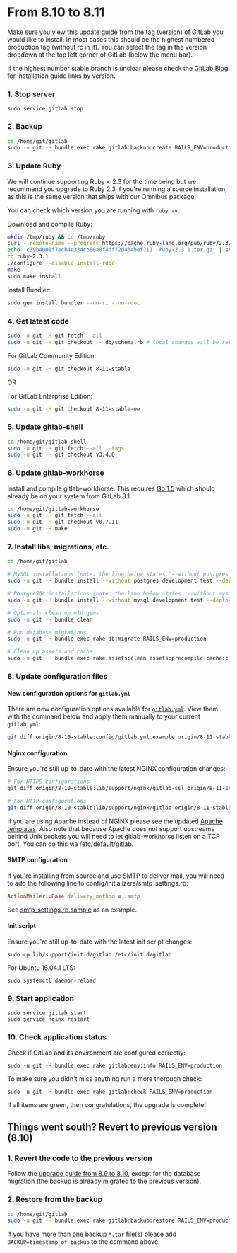 # From 8.10 to 8.11

Make sure you view this update guide from the tag (version) of GitLab you would
like to install. In most cases this should be the highest numbered production
tag (without rc in it). You can select the tag in the version dropdown at the
top left corner of GitLab (below the menu bar).

If the highest number stable branch is unclear please check the
[GitLab Blog](https://about.gitlab.com/blog/archives.html) for installation
guide links by version.

### 1. Stop server

    sudo service gitlab stop

### 2. Backup

```bash
cd /home/git/gitlab
sudo -u git -H bundle exec rake gitlab:backup:create RAILS_ENV=production
```

### 3. Update Ruby

We will continue supporting Ruby < 2.3 for the time being but we recommend you
upgrade to Ruby 2.3 if you're running a source installation, as this is the same
version that ships with our Omnibus package.

You can check which version you are running with `ruby -v`.

Download and compile Ruby:

```bash
mkdir /tmp/ruby && cd /tmp/ruby
curl --remote-name --progress https://cache.ruby-lang.org/pub/ruby/2.3/ruby-2.3.1.tar.gz
echo 'c39b4001f7acb4e334cb60a0f4df72d434bef711  ruby-2.3.1.tar.gz' | shasum --check - && tar xzf ruby-2.3.1.tar.gz
cd ruby-2.3.1
./configure --disable-install-rdoc
make
sudo make install
```

Install Bundler:

```bash
sudo gem install bundler --no-ri --no-rdoc
```

### 4. Get latest code

```bash
sudo -u git -H git fetch --all
sudo -u git -H git checkout -- db/schema.rb # local changes will be restored automatically
```

For GitLab Community Edition:

```bash
sudo -u git -H git checkout 8-11-stable
```

OR

For GitLab Enterprise Edition:

```bash
sudo -u git -H git checkout 8-11-stable-ee
```

### 5. Update gitlab-shell

```bash
cd /home/git/gitlab-shell
sudo -u git -H git fetch --all --tags
sudo -u git -H git checkout v3.4.0
```

### 6. Update gitlab-workhorse

Install and compile gitlab-workhorse. This requires
[Go 1.5](https://golang.org/dl) which should already be on your system from
GitLab 8.1.

```bash
cd /home/git/gitlab-workhorse
sudo -u git -H git fetch --all
sudo -u git -H git checkout v0.7.11
sudo -u git -H make
```

### 7. Install libs, migrations, etc.

```bash
cd /home/git/gitlab

# MySQL installations (note: the line below states '--without postgres')
sudo -u git -H bundle install --without postgres development test --deployment

# PostgreSQL installations (note: the line below states '--without mysql')
sudo -u git -H bundle install --without mysql development test --deployment

# Optional: clean up old gems
sudo -u git -H bundle clean

# Run database migrations
sudo -u git -H bundle exec rake db:migrate RAILS_ENV=production

# Clean up assets and cache
sudo -u git -H bundle exec rake assets:clean assets:precompile cache:clear RAILS_ENV=production

```

### 8. Update configuration files

#### New configuration options for `gitlab.yml`

There are new configuration options available for [`gitlab.yml`](config/gitlab.yml.example). View them with the command below and apply them manually to your current `gitlab.yml`:

```sh
git diff origin/8-10-stable:config/gitlab.yml.example origin/8-11-stable:config/gitlab.yml.example
```

#### Nginx configuration

Ensure you're still up-to-date with the latest NGINX configuration changes:

```sh
# For HTTPS configurations
git diff origin/8-10-stable:lib/support/nginx/gitlab-ssl origin/8-11-stable:lib/support/nginx/gitlab-ssl

# For HTTP configurations
git diff origin/8-10-stable:lib/support/nginx/gitlab origin/8-11-stable:lib/support/nginx/gitlab
```

If you are using Apache instead of NGINX please see the updated [Apache templates].
Also note that because Apache does not support upstreams behind Unix sockets you
will need to let gitlab-workhorse listen on a TCP port. You can do this
via [/etc/default/gitlab].

[Apache templates]: https://gitlab.com/gitlab-org/gitlab-recipes/tree/master/web-server/apache
[/etc/default/gitlab]: https://gitlab.com/gitlab-org/gitlab-ce/blob/8-11-stable/lib/support/init.d/gitlab.default.example#L38

#### SMTP configuration

If you're installing from source and use SMTP to deliver mail, you will need to add the following line
to config/initializers/smtp_settings.rb:

```ruby
ActionMailer::Base.delivery_method = :smtp
```

See [smtp_settings.rb.sample] as an example.

[smtp_settings.rb.sample]:  https://gitlab.com/gitlab-org/gitlab-ce/blob/8-11-stable/config/initializers/smtp_settings.rb.sample#L13?

#### Init script

Ensure you're still up-to-date with the latest init script changes:

    sudo cp lib/support/init.d/gitlab /etc/init.d/gitlab
    
For Ubuntu 16.04.1 LTS:

    sudo systemctl daemon-reload

### 9. Start application

    sudo service gitlab start
    sudo service nginx restart

### 10. Check application status

Check if GitLab and its environment are configured correctly:

    sudo -u git -H bundle exec rake gitlab:env:info RAILS_ENV=production

To make sure you didn't miss anything run a more thorough check:

    sudo -u git -H bundle exec rake gitlab:check RAILS_ENV=production

If all items are green, then congratulations, the upgrade is complete!

## Things went south? Revert to previous version (8.10)

### 1. Revert the code to the previous version

Follow the [upgrade guide from 8.9 to 8.10](8.9-to-8.10.md), except for the
database migration (the backup is already migrated to the previous version).

### 2. Restore from the backup

```bash
cd /home/git/gitlab
sudo -u git -H bundle exec rake gitlab:backup:restore RAILS_ENV=production
```

If you have more than one backup `*.tar` file(s) please add `BACKUP=timestamp_of_backup` to the command above.
